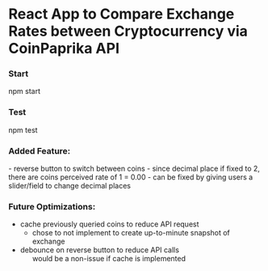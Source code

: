 <h1>React App to Compare Exchange Rates between Cryptocurrency via CoinPaprika API</h1>

<h3>Start</h3>
<p>npm start</p>

<h3>Test</h3>
<p>npm test</p>

<h3>Added Feature:</h3>
- reverse button to switch between coins
  - since decimal place if fixed to 2, there are coins perceived rate of 1 = 0.00
  - can be fixed by giving users a slider/field to change decimal places

<h3>Future Optimizations:</h3>
<ul>
<li>cache previously queried coins to reduce API request
  <ul>
  <li>chose to not implement to create up-to-minute snapshot of exchange </li>
  </ul>
</li>
<li>debounce on reverse button to reduce API calls
  <ul></li>would be a non-issue if cache is implemented</li>
  </ul>
</li>  
</ul>
